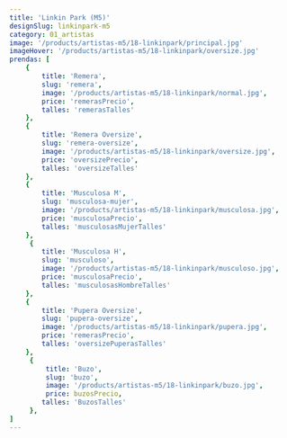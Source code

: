 ```yaml
---
title: 'Linkin Park (M5)'
designSlug: linkinpark-m5
category: 01_artistas
image: '/products/artistas-m5/18-linkinpark/principal.jpg'
imageHover: '/products/artistas-m5/18-linkinpark/oversize.jpg'
prendas: [
    {   
        title: 'Remera',
        slug: 'remera',          
        image: '/products/artistas-m5/18-linkinpark/normal.jpg',
        price: 'remerasPrecio',
        talles: 'remerasTalles'
    },
    {
        title: 'Remera Oversize',
        slug: 'remera-oversize',
        image: '/products/artistas-m5/18-linkinpark/oversize.jpg',
        price: 'oversizePrecio',
        talles: 'oversizeTalles'
    },
    {
        title: 'Musculosa M',
        slug: 'musculosa-mujer',
        image: '/products/artistas-m5/18-linkinpark/musculosa.jpg',
        price: 'musculosaPrecio',
        talles: 'musculosasMujerTalles'
    },
     {
        title: 'Musculosa H',
        slug: 'musculoso',
        image: '/products/artistas-m5/18-linkinpark/musculoso.jpg',
        price: 'musculosaPrecio',
        talles: 'musculosasHombreTalles'
    },
    {
        title: 'Pupera Oversize',
        slug: 'pupera-oversize',
        image: '/products/artistas-m5/18-linkinpark/pupera.jpg',
        price: 'remerasPrecio',
        talles: 'oversizePuperasTalles'
    },
     {
         title: 'Buzo',
         slug: 'buzo',
         image: '/products/artistas-m5/18-linkinpark/buzo.jpg',
         price: buzosPrecio,
        talles: 'BuzosTalles'
     },
]
---
```

